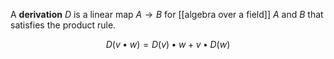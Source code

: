 A **derivation** $D$ is a linear map $A \to B$ for [[algebra over a field]] $A$ and $B$ that satisfies the product rule.

$$
D(v \bullet w) = D(v) \bullet w + v \bullet D(w)
$$